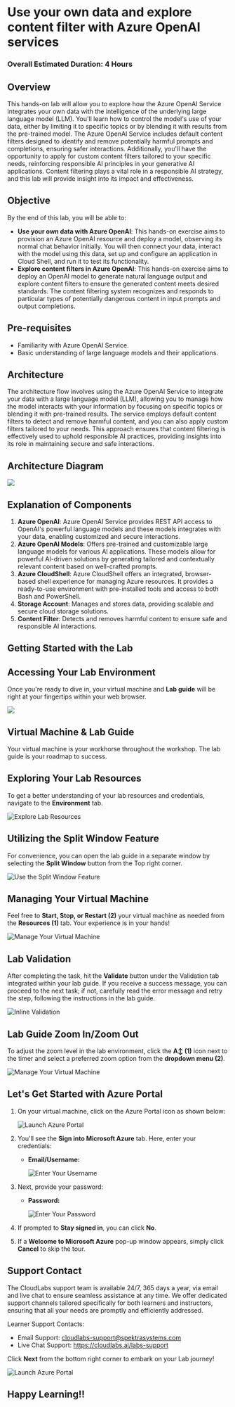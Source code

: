 # Use your own data and explore content filter with Azure OpenAI services

### Overall Estimated Duration: 4 Hours

## Overview

This hands-on lab will allow you to explore how the Azure OpenAI Service integrates your own data with the intelligence of the underlying large language model (LLM). You'll learn how to control the model's use of your data, either by limiting it to specific topics or by blending it with results from the pre-trained model. The Azure OpenAI Service includes default content filters designed to identify and remove potentially harmful prompts and completions, ensuring safer interactions. Additionally, you'll have the opportunity to apply for custom content filters tailored to your specific needs, reinforcing responsible AI principles in your generative AI applications. Content filtering plays a vital role in a responsible AI strategy, and this lab will provide insight into its impact and effectiveness.

## Objective

By the end of this lab, you will be able to:

- **Use your own data with Azure OpenAI**: This hands-on exercise aims to provision an Azure OpenAI resource and deploy a model, observing its normal chat behavior initially. You will then connect your data, interact with the model using this data, set up and configure an application in Cloud Shell, and run it to test its functionality.
- **Explore content filters in Azure OpenAI**: This hands-on exercise aims to deploy an OpenAI model to generate natural language output and explore content filters to ensure the generated content meets desired standards. The content filtering system recognizes and responds to particular types of potentially dangerous content in input prompts and output completions.
  
## Pre-requisites

- Familiarity with Azure OpenAI Service.
- Basic understanding of large language models and their applications.

## Architecture

The architecture flow involves using the Azure OpenAI Service to integrate your data with a large language model (LLM), allowing you to manage how the model interacts with your information by focusing on specific topics or blending it with pre-trained results. The service employs default content filters to detect and remove harmful content, and you can also apply custom filters tailored to your needs. This approach ensures that content filtering is effectively used to uphold responsible AI practices, providing insights into its role in maintaining secure and safe interactions.

## Architecture Diagram

  ![](../media/arch15.PNG)

## Explanation of Components

1. **Azure OpenAI**: Azure OpenAI Service provides REST API access to OpenAI's powerful language models and these models integrates with your data, enabling customized and secure interactions.
1. **Azure OpenAI Models**: Offers pre-trained and customizable large language models for various AI applications. These models allow for powerful AI-driven solutions by generating tailored and contextually relevant content based on well-crafted prompts.
1. **Azure CloudShell**: Azure CloudShell offers an integrated, browser-based shell experience for managing Azure resources. It provides a ready-to-use environment with pre-installed tools and access to both Bash and PowerShell.
1. **Storage Account**: Manages and stores data, providing scalable and secure cloud storage solutions.
1. **Content Filter**: Detects and removes harmful content to ensure safe and responsible AI interactions.

## Getting Started with the Lab
 
## Accessing Your Lab Environment
 
Once you're ready to dive in, your virtual machine and **Lab guide** will be right at your fingertips within your web browser.

   ![](../media/u40.png)

## Virtual Machine & Lab Guide
 
Your virtual machine is your workhorse throughout the workshop. The lab guide is your roadmap to success.
 
## Exploring Your Lab Resources
 
To get a better understanding of your lab resources and credentials, navigate to the **Environment** tab.
 
   ![Explore Lab Resources](../media/exp-lab-resources.png)
 
## Utilizing the Split Window Feature
 
For convenience, you can open the lab guide in a separate window by selecting the **Split Window** button from the Top right corner.
 
 ![Use the Split Window Feature](../media/split-feature-new.png)
 
## Managing Your Virtual Machine
 
Feel free to **Start, Stop, or Restart (2)** your virtual machine as needed from the **Resources (1)** tab. Your experience is in your hands!
 
![Manage Your Virtual Machine](../media/u44.png)

## Lab Validation

After completing the task, hit the **Validate** button under the Validation tab integrated within your lab guide. If you receive a success message, you can proceed to the next task; if not, carefully read the error message and retry the step, following the instructions in the lab guide.

![Inline Validation](../media/inline-validationupd.png)

## Lab Guide Zoom In/Zoom Out

To adjust the zoom level in the lab environment, click the **A↕ (1)** icon next to the timer and select a preferred zoom option from the **dropdown menu (2)**.

   ![Manage Your Virtual Machine](../media/gs_1_2.png)

## Let's Get Started with Azure Portal

1. On your virtual machine, click on the Azure Portal icon as shown below:

   ![Launch Azure Portal](../media/sc900-image(1).png)
   
1. You'll see the **Sign into Microsoft Azure** tab. Here, enter your credentials:
 
   - **Email/Username:** <inject key="AzureAdUserEmail"></inject>
 
       ![Enter Your Username](../media/sc900-image-1.png)
 
1. Next, provide your password:
 
   - **Password:** <inject key="AzureAdUserPassword"></inject>
 
       ![Enter Your Password](../media/sc900-image-2.png)
    
1. If prompted to **Stay signed in**, you can click **No**.
 
1. If a **Welcome to Microsoft Azure** pop-up window appears, simply click **Cancel** to skip the tour.

## Support Contact

The CloudLabs support team is available 24/7, 365 days a year, via email and live chat to ensure seamless assistance at any time. We offer dedicated support channels tailored specifically for both learners and instructors, ensuring that all your needs are promptly and efficiently addressed.

Learner Support Contacts:

- Email Support: cloudlabs-support@spektrasystems.com
- Live Chat Support: https://cloudlabs.ai/labs-support

Click **Next** from the bottom right corner to embark on your Lab journey!

   ![Launch Azure Portal](../media/next-page-2107.png)

## Happy Learning!!
